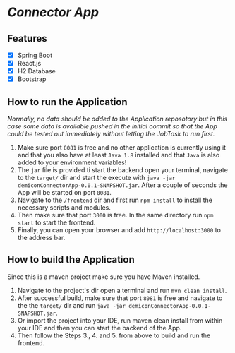 # _Connector App_


## Features
- [x] Spring Boot
- [x] React.js
- [x] H2 Database
- [x] Bootstrap

## How to run the Application
_Normally, no data should be added to the Application reposotory but in this case some data is available pushed in the initial commit so that the App could be tested out immediately without letting the JobTask  to run first._
1. Make sure port `8081` is free and no other application is currently using it and that you also have at least `Java 1.8` installed and that `Java` is also added to your environment variables!
2. The `jar` file is provided ti start the backend open your terminal,  navigate to the `target/` dir and start the execute with `java -jar demiconConnectorApp-0.0.1-SNAPSHOT.jar`. After a couple of seconds the App will be started on port `8081`.
3. Navigate to the `/frontend` dir and first run `npm install` to install the necessary scripts and modules.
4. Then make sure that port `3000` is free. In the same directory run `npm start` to start the frontend.
5. Finally, you can open your browser and add `http://localhost:3000` to the address bar.


## How to build the Application
Since this is a maven project make sure you have Maven installed.
1. Navigate to the project's dir open a terminal and run `mvn clean install`.
2. After successful build, make sure that port `8081` is free and navigate to the the `target/` dir and run `java -jar demiconConnectorApp-0.0.1-SNAPSHOT.jar`.
3.  Or import the project into your IDE, run maven clean install from within your IDE and then you can start the backend of the App.
4. Then follow the Steps 3., 4. and 5. from above to build and run the frontend.
